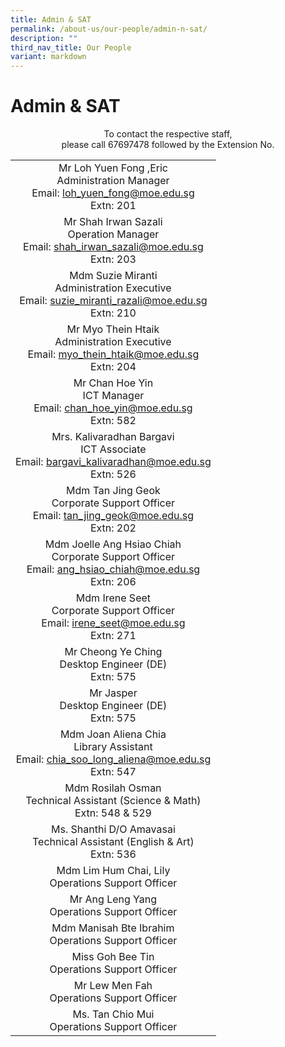 ```yaml
---
title: Admin & SAT
permalink: /about-us/our-people/admin-n-sat/
description: ""
third_nav_title: Our People
variant: markdown
---
```

# Admin &amp; SAT

<center>To contact the respective staff,<br>please call 67697478 followed by the Extension No.</center>

| |
|:---:|
| Mr Loh Yuen Fong ,Eric<br>Administration Manager<br>Email: [loh_yuen_fong@moe.edu.sg](mailto:loh_yuen_fong@moe.edu.sg)<br>Extn: 201 |
| Mr Shah Irwan Sazali<br>Operation Manager<br>Email: [shah_irwan_sazali@moe.edu.sg](mailto:shah_irwan_sazali@moe.edu.sg)<br>Extn: 203 |
| Mdm Suzie Miranti<br>Administration Executive<br>Email: [suzie_miranti_razali@moe.edu.sg](mailto:suzie_miranti_razali@moe.edu.sg)<br>Extn: 210 |
| Mr Myo Thein Htaik<br>Administration Executive<br>Email: [myo_thein_htaik@moe.edu.sg](mailto:myo_thein_htaik@moe.edu.sg)<br>Extn: 204 |
| Mr Chan Hoe Yin<br>ICT Manager<br>Email: [chan_hoe_yin@moe.edu.sg](mailto:chan_hoe_yin@moe.edu.sg)<br>Extn: 582 |
| Mrs. Kalivaradhan Bargavi<br>ICT Associate<br>Email: [bargavi_kalivaradhan@moe.edu.sg](mailto:bargavi_kalivaradhan@moe.edu.sg)<br>Extn: 526 |
| Mdm Tan Jing Geok<br>Corporate Support Officer<br>Email: [tan_jing_geok@moe.edu.sg](mailto:tan_jing_geok@moe.edu.sg)<br>Extn: 202 |
|    Mdm Joelle Ang Hsiao Chiah<br>Corporate Support Officer<br>Email: [ang_hsiao_chiah@moe.edu.sg](mailto:ang_hsiao_chiah@moe.edu.sg)<br>Extn: 206   |
|Mdm Irene Seet<br>Corporate Support Officer<br>Email: [irene_seet@moe.edu.sg](mailto:irene_seet@moe.edu.sg)<br>Extn: 271
| Mr Cheong Ye Ching<br>Desktop Engineer (DE)<br>Extn: 575 |
| Mr Jasper<br>Desktop Engineer (DE)<br>Extn: 575 |
| Mdm Joan Aliena Chia<br>Library Assistant<br>Email: [chia_soo_long_aliena@moe.edu.sg](mailto:chia_soo_long_aliena@moe.edu.sg)<br>Extn: 547 |
| Mdm Rosilah Osman<br>Technical Assistant (Science &amp; Math)<br>Extn: 548 &amp; 529 |
| Ms. Shanthi D/O Amavasai<br>Technical Assistant (English &amp; Art)<br>Extn: 536 |
| Mdm Lim Hum Chai, Lily<br>Operations Support Officer |
| Mr Ang Leng Yang<br>Operations Support Officer |
| Mdm Manisah Bte Ibrahim<br>Operations Support Officer |
| Miss Goh Bee Tin<br>Operations Support Officer |
| Mr Lew Men Fah<br>Operations Support Officer |
| Ms. Tan Chio Mui<br>Operations Support Officer |